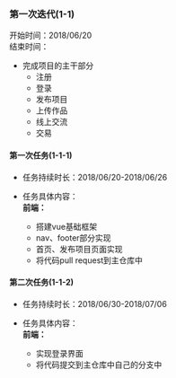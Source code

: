 ### 第一次迭代(1-1)    

开始时间：2018/06/20   
结束时间：

* 完成项目的主干部分
  * 注册
  * 登录
  * 发布项目
  * 上传作品
  * 线上交流
  * 交易

#### 第一次任务(1-1-1)   

* 任务持续时长：2018/06/20-2018/06/26   

* 任务具体内容：  
**前端：**    
  * 搭建vue基础框架
  * nav、footer部分实现
  * 首页、发布项目页面实现
  * 将代码pull request到主仓库中

  
#### 第二次任务(1-1-2)   

* 任务持续时长：2018/06/30-2018/07/06   

* 任务具体内容：  
**前端：**    
  * 实现登录界面
  * 将代码提交到主仓库中自己的分支中
